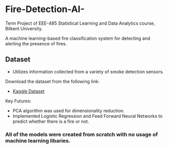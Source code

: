# Fire-Detection-AI-
Term Project of EEE-485 Statistical Learning and Data Analytics course, Bilkent University. 

A machine learning-based fire classification system for detecting and alerting the presence of fires.

## Dataset
- Utilizes information collected from a variety of smoke detection sensors.

Download the dataset from the following link:
- [Kaggle Dataset](https://www.kaggle.com/datasets/deepcontractor/smoke-detection-dataset)


Key Futures: 
- PCA algorithm was used for dimensionality reduction.
- Implemented Logistic Regression and Feed Forward Neural Networks to predict whether there is a fire or not.

### All of the models were created from scratch with no usage of machine learning libaries. 

